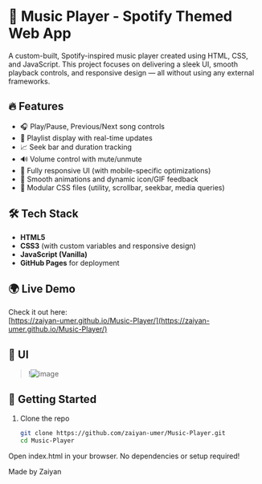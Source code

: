 # 🎵 Music Player - Spotify Themed Web App

A custom-built, Spotify-inspired music player created using HTML, CSS, and JavaScript. This project focuses on delivering a sleek UI, smooth playback controls, and responsive design — all without using any external frameworks.

## 🔥 Features

- 🎧 Play/Pause, Previous/Next song controls
- 📜 Playlist display with real-time updates
- 📈 Seek bar and duration tracking
- 🔊 Volume control with mute/unmute
- 📱 Fully responsive UI (with mobile-specific optimizations)
- 🍃 Smooth animations and dynamic icon/GIF feedback
- 📂 Modular CSS files (utility, scrollbar, seekbar, media queries)

## 🛠️ Tech Stack

- **HTML5**
- **CSS3** (with custom variables and responsive design)
- **JavaScript (Vanilla)**
- **GitHub Pages** for deployment

## 🌍 Live Demo

Check it out here:  
[https://zaiyan-umer.github.io/Music-Player/](https://zaiyan-umer.github.io/Music-Player/)

## 📸 UI

> !![image](https://github.com/user-attachments/assets/d18aae8e-a7d6-49ef-b5aa-7e0a968d1f69)


## 🚀 Getting Started

1. Clone the repo  
   ```bash
   git clone https://github.com/zaiyan-umer/Music-Player.git
   cd Music-Player
Open index.html in your browser. No dependencies or setup required!

Made by Zaiyan
